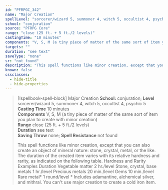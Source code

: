 ```yaml
---
id: "PFRPGC_342"
name: "Major Creation"
spellLevel: "sorcerer/wizard 5, summoner 4, witch 5, occultist 4, psychic 5"
school: "conjuration"
source: "PFRPG Core"
range: "close (25 ft. + 5 ft./2 levels)"
castingTime: "10 minutes"
components: "V, S, M (a tiny piece of matter of the same sort of item you plan to create with minor creation)"
targets: ""
duration: "see text"
saveType: "none"
sr: "not found"
description: "This spell functions like minor creation, except that you can also create an object of mineral nature: stone, crystal, metal, or the like. The duration of the created item varies with its relative hardness and rarity, as indicated on the following table. Hardness and Rarity Examples Duration Vegetable matter 2 hr./level Stone, crystal, base metals 1 hr./level Precious metals 20 min./level Gems 10 min./level Rare metal* 1 round/level * Includes adamantine, alchemical silver, and mithral. You can't use major creation to create a cold iron item."
known: false
cssclasses:
  - hide-title
  - hide-properties
---
```


> [!spellbook-spell-block] Major Creation
> **School:** conjuration; **Level** sorcerer/wizard 5, summoner 4, witch 5, occultist 4, psychic 5
> **Casting Time** 10 minutes  
> **Components** V, S, M (a tiny piece of matter of the same sort of item you plan to create with minor creation)  
> **Range** close (25 ft. + 5 ft./2 levels)  
> **Duration** see text  
> **Saving Throw** none; **Spell Resistance** not found
> 
> This spell functions like minor creation, except that you can also create an object of mineral nature: stone, crystal, metal, or the like. The duration of the created item varies with its relative hardness and rarity, as indicated on the following table. Hardness and Rarity Examples Duration Vegetable matter 2 hr./level Stone, crystal, base metals 1 hr./level Precious metals 20 min./level Gems 10 min./level Rare metal* 1 round/level * Includes adamantine, alchemical silver, and mithral. You can't use major creation to create a cold iron item.